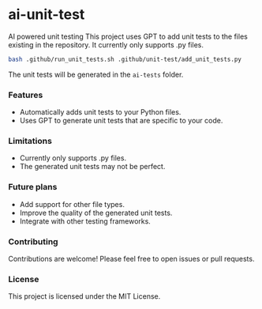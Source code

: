 # ai-unit-test
AI powered unit testing 
This project uses GPT to add unit tests to the files existing in the repository. It currently only supports .py files.

``` bash
bash .github/run_unit_tests.sh .github/unit-test/add_unit_tests.py
```

The unit tests will be generated in the `ai-tests` folder.

### Features

* Automatically adds unit tests to your Python files.
* Uses GPT to generate unit tests that are specific to your code.

### Limitations

* Currently only supports .py files.
* The generated unit tests may not be perfect.

### Future plans

* Add support for other file types.
* Improve the quality of the generated unit tests.
* Integrate with other testing frameworks.

### Contributing

Contributions are welcome! Please feel free to open issues or pull requests.

### License

This project is licensed under the MIT License.
